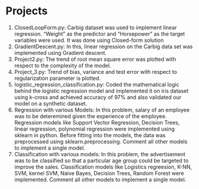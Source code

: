 # Projects
1) ClosedLoopForm.py: Carbig dataset was used to implement linear regression. “Weight” as the predictor and “Horsepower” as the target variables were used. It was done using Closed-form solution
2) GradientDescent.py: In this, linear regression on the Carbig data set was implemented using Gradient descent.
3) Project2.py: The trend of root mean square error was plotted with respect to the complexity of the model.
4) Project_3.py: Trend of bias, variance and test error with respect to regularization parameter is plotted.
5) logistic_regression_classification.py: Coded the mathematical logic behind the logistic regression model and implemented it on iris        dataset using k-cross and achieved accuracy of 97% and also validated our model on a synthetic dataset.
6) Regression with various Models: In this problem, salary of an employee was to be deteremined given the experience of the employee.        Regression models like Support Vector Regression, Decision Trees, linear regression, polynomial regression were implemented using   sklearn in python. Before fitting into the models, the data was preprocessed using sklearn.preprocessing. Comment all other models to implement a single model.
7) Classification with various models: In this problem, the advertisement was to be classified so that a particular age group could be targeted to improve the sales. Classification models like Logistics regreesion, K-NN, SVM, kernel SVM, Naive Bayes, Decision Trees, Random Forest were implemented. Comment all other models to implement a single model.
